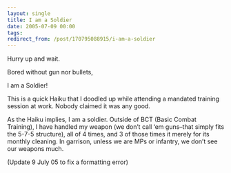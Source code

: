 ```yaml
---
layout: single
title: I am a Soldier
date: 2005-07-09 00:00
tags:
redirect_from: /post/170795088915/i-am-a-soldier
---
```

Hurry up and wait.

Bored without gun nor bullets,

I am a Soldier!

This is a quick Haiku that I doodled up while attending a mandated training session at work. Nobody claimed it was any good.

As the Haiku implies, I am a soldier. Outside of BCT (Basic Combat Training), I have handled my weapon (we don&rsquo;t call &lsquo;em guns&ndash;that simply fits the 5-7-5 structure), all of 4 times, and 3 of those times it merely for its monthly cleaning. In garrison, unless we are MPs or infantry, we don&rsquo;t see our weapons much.

(Update 9 July 05 to fix a formatting error)
